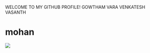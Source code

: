 WELCOME TO MY GITHUB PROFILE!
GOWTHAM VARA VENKATESH VASANTH
<HTML> 
<head>
</head>
<body>
  <h1 fontcolor ="red" fontstyle="verdana">
    mohan
  </h1>
<img src="https://www.google.com/imgres?imgurl=https%3A%2F%2Fresources.pulse.icc-cricket.com%2Fphoto-resources%2F2023%2F11%2F02%2F696aea7f-8965-434a-83da-10c4442c629c%2FKohli-x-Sachin-v2.png%3Fwidth%3D845%26height%3D1056&tbnid=mcDNb7eS1Jw2oM&vet=12ahUKEwj-__GcnK-CAxX8Z2wGHSgRAiwQMygKegUIARCAAQ..i&imgrefurl=https%3A%2F%2Fwww.icc-cricket.com%2Fnews%2F3763907&docid=qLUvhJeJWpNLKM&w=845&h=1056&itg=1&q=virat%20kohli&ved=2ahUKEwj-__GcnK-CAxX8Z2wGHSgRAiwQMygKegUIARCAAQ">
</body>
</HTML>
